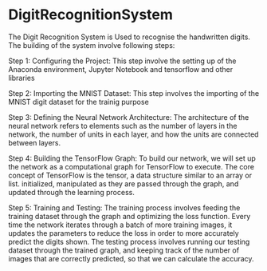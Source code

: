 # DigitRecognitionSystem

The Digit Recognition System is Used to recognise the handwritten digits. The building of the system involve following steps:

Step 1: Configuring the Project:
This step involve the setting up of the Anaconda environment, Jupyter Notebook and tensorflow and other libraries

Step 2: Importing the MNIST Dataset:
This step involves the importing of the MNIST digit dataset for the trainig purpose

Step 3: Defining the Neural Network Architecture:
The architecture of the neural network refers to elements such as the number of layers in the network, the number of units in each layer, and how the units are connected between layers.

Step 4: Building the TensorFlow Graph:
To build our network, we will set up the network as a computational graph for TensorFlow to execute. The core concept of TensorFlow is the tensor, a data structure similar to an array or list. initialized, manipulated as they are passed through the graph, and updated through the learning process.

Step 5: Training and Testing:
The training process involves feeding the training dataset through the graph and optimizing the loss function. Every time the network iterates through a batch of more training images, it updates the parameters to reduce the loss in order to more accurately predict the digits shown. The testing process involves running our testing dataset through the trained graph, and keeping track of the number of images that are correctly predicted, so that we can calculate the accuracy.
